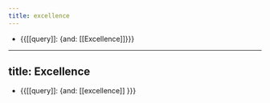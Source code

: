 ```yaml
---
title: excellence
---
```


- {{[[query]]: {and: [[Excellence]]}}}

---
title: Excellence
---

- {{[[query]]: {and: [[excellence]] }}}
